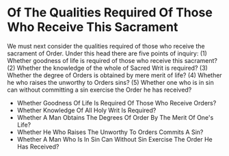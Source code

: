 # Of The Qualities Required Of Those Who Receive This Sacrament

We must next consider the qualities required of those who receive the sacrament of Order. Under this head there are five points of inquiry:
(1) Whether goodness of life is required of those who receive this sacrament?
(2) Whether the knowledge of the whole of Sacred Writ is required?
(3) Whether the degree of Orders is obtained by mere merit of life?
(4) Whether he who raises the unworthy to Orders sins?
(5) Whether one who is in sin can without committing a sin exercise the Order he has received?

* Whether Goodness Of Life Is Required Of Those Who Receive Orders?
* Whether Knowledge Of All Holy Writ Is Required?
* Whether A Man Obtains The Degrees Of Order By The Merit Of One's Life?
* Whether He Who Raises The Unworthy To Orders Commits A Sin?
* Whether A Man Who Is In Sin Can Without Sin Exercise The Order He Has Received?